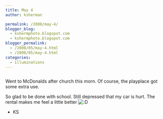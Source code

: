 ```yaml
---
title: May 4
author: ksherman

permalink: /2008/may-4/
blogger_blog:
  - kshermphoto.blogspot.com
  - kshermphoto.blogspot.com
blogger_permalink:
  - /2008/05/may-4.html
  - /2008/05/may-4.html
categories:
  - illuminations
---
```

<a href="http://3.bp.blogspot.com/_HTtVcKQt9f8/SB4cVnlkntI/AAAAAAAAAfY/XqPZnDa1Qbo/s1600-h/May4-1.jpg"><img style="cursor: pointer;" src="http://3.bp.blogspot.com/_HTtVcKQt9f8/SB4cVnlkntI/AAAAAAAAAfY/XqPZnDa1Qbo/s400/May4-1.jpg" alt="" id="BLOGGER_PHOTO_ID_5196622177761533650" border="0" /></a>  
<a href="http://1.bp.blogspot.com/_HTtVcKQt9f8/SB4cWHlknuI/AAAAAAAAAfg/0Sdr-GrNSII/s1600-h/May4-2.jpg"><img style="cursor: pointer;" src="http://1.bp.blogspot.com/_HTtVcKQt9f8/SB4cWHlknuI/AAAAAAAAAfg/0Sdr-GrNSII/s400/May4-2.jpg" alt="" id="BLOGGER_PHOTO_ID_5196622186351468258" border="0" /></a>  
<a href="http://2.bp.blogspot.com/_HTtVcKQt9f8/SB4cWXlknvI/AAAAAAAAAfo/9AlcDQqj4IY/s1600-h/May4-3.jpg"><img style="cursor: pointer;" src="http://2.bp.blogspot.com/_HTtVcKQt9f8/SB4cWXlknvI/AAAAAAAAAfo/9AlcDQqj4IY/s400/May4-3.jpg" alt="" id="BLOGGER_PHOTO_ID_5196622190646435570" border="0" /></a>  
<a href="http://4.bp.blogspot.com/_HTtVcKQt9f8/SB4cG3lknoI/AAAAAAAAAew/K5vg3cQ_-9U/s1600-h/May4-5.jpg"><img style="cursor: pointer;" src="http://4.bp.blogspot.com/_HTtVcKQt9f8/SB4cG3lknoI/AAAAAAAAAew/K5vg3cQ_-9U/s400/May4-5.jpg" alt="" id="BLOGGER_PHOTO_ID_5196621924358463106" border="0" /></a>  
<a href="http://1.bp.blogspot.com/_HTtVcKQt9f8/SB4cHHlknqI/AAAAAAAAAfA/adFWMtS3vSA/s1600-h/May4-7.jpg"><img style="cursor: pointer;" src="http://1.bp.blogspot.com/_HTtVcKQt9f8/SB4cHHlknqI/AAAAAAAAAfA/adFWMtS3vSA/s400/May4-7.jpg" alt="" id="BLOGGER_PHOTO_ID_5196621928653430434" border="0" /></a>  
<a href="http://2.bp.blogspot.com/_HTtVcKQt9f8/SB4cHXlknrI/AAAAAAAAAfI/p9wt7o2LMCc/s1600-h/May4-8.jpg"><img style="cursor: pointer;" src="http://2.bp.blogspot.com/_HTtVcKQt9f8/SB4cHXlknrI/AAAAAAAAAfI/p9wt7o2LMCc/s400/May4-8.jpg" alt="" id="BLOGGER_PHOTO_ID_5196621932948397746" border="0" /></a>  
<a href="http://2.bp.blogspot.com/_HTtVcKQt9f8/SB4cHXlknsI/AAAAAAAAAfQ/8_fDNRsR1xY/s1600-h/May4-9.jpg"><img style="cursor: pointer;" src="http://2.bp.blogspot.com/_HTtVcKQt9f8/SB4cHXlknsI/AAAAAAAAAfQ/8_fDNRsR1xY/s400/May4-9.jpg" alt="" id="BLOGGER_PHOTO_ID_5196621932948397762" border="0" /></a>  
<a href="http://3.bp.blogspot.com/_HTtVcKQt9f8/SB4b1nlknmI/AAAAAAAAAeg/6XXSvEd8-og/s1600-h/May4-10.jpg"><img style="cursor: pointer;" src="http://3.bp.blogspot.com/_HTtVcKQt9f8/SB4b1nlknmI/AAAAAAAAAeg/6XXSvEd8-og/s400/May4-10.jpg" alt="" id="BLOGGER_PHOTO_ID_5196621628005719650" border="0" /></a>  
<a href="http://4.bp.blogspot.com/_HTtVcKQt9f8/SB4b13lknnI/AAAAAAAAAeo/Ot547WwwMIg/s1600-h/May4-11.jpg"><img style="cursor: pointer;" src="http://4.bp.blogspot.com/_HTtVcKQt9f8/SB4b13lknnI/AAAAAAAAAeo/Ot547WwwMIg/s400/May4-11.jpg" alt="" id="BLOGGER_PHOTO_ID_5196621632300686962" border="0" /></a>

Went to McDonalds after church this morn. Of course, the playplace got some extra use.

So glad to be done with school. Still depressed that my car is hurt. The rental makes me feel a little better <img src="http://kshermphoto.com/wp-includes/images/smilies/icon_biggrin.gif" alt=":D" class="wp-smiley" />

- KS